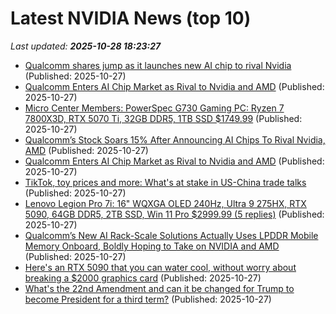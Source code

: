 # Latest NVIDIA News (top 10)
_Last updated: **2025-10-28 18:23:27**_

- [Qualcomm shares jump as it launches new AI chip to rival Nvidia](https://biztoc.com/x/46dd573f2983d7d2) (Published: 2025-10-27)
- [Qualcomm Enters AI Chip Market as Rival to Nvidia and AMD](https://biztoc.com/x/8ad053bd90baa928) (Published: 2025-10-27)
- [Micro Center Members: PowerSpec G730 Gaming PC: Ryzen 7 7800X3D, RTX 5070 Ti, 32GB DDR5, 1TB SSD $1749.99](https://slickdeals.net/f/18738481-micro-center-members-powerspec-g730-gaming-pc-ryzen-7-7800x3d-rtx-5070-ti-32gb-ddr5-1tb-ssd-1749-99) (Published: 2025-10-27)
- [Qualcomm’s Stock Soars 15% After Announcing AI Chips To Rival Nvidia, AMD](https://biztoc.com/x/d94d6293ec805450) (Published: 2025-10-27)
- [Qualcomm Enters AI Chip Market as Rival to Nvidia and AMD](https://www.pymnts.com/artificial-intelligence-2/2025/qualcomm-enters-ai-chip-market-as-rival-to-nvidia-and-amd/) (Published: 2025-10-27)
- [TikTok, toy prices and more: What's at stake in US-China trade talks](https://abcnews.go.com/Business/tiktok-toy-prices-stake-us-china-trade-talks/story?id=126904252) (Published: 2025-10-27)
- [Lenovo Legion Pro 7i: 16" WQXGA OLED 240Hz, Ultra 9 275HX, RTX 5090, 64GB DDR5, 2TB SSD, Win 11 Pro $2999.99 (5 replies)](https://slickdeals.net/f/18738424-lenovo-legion-pro-7i-16-wqxga-oled-240hz-ultra-9-275hx-rtx-5090-64gb-ddr5-2tb-ssd-win-11-pro-2999-99) (Published: 2025-10-27)
- [Qualcomm’s New AI Rack-Scale Solutions Actually Uses LPDDR Mobile Memory Onboard, Boldly Hoping to Take on NVIDIA and AMD](https://wccftech.com/qualcomm-new-ai-rack-scale-solution-actually-uses-lpddr-mobile-memory-onboard/) (Published: 2025-10-27)
- [Here's an RTX 5090 that you can water cool, without worry about breaking a $2000 graphics card](https://www.pcgamer.com/hardware/graphics-cards/heres-an-rtx-5090-that-you-can-water-cool-without-worry-about-breaking-a-usd2000-graphics-card/) (Published: 2025-10-27)
- [What's the 22nd Amendment and can it be changed for Trump to become President for a third term?](https://economictimes.indiatimes.com/news/international/us/whats-the-22nd-amendment-and-can-it-be-changed-for-trump-to-become-president-for-a-third-term/articleshow/124853858.cms) (Published: 2025-10-27)
